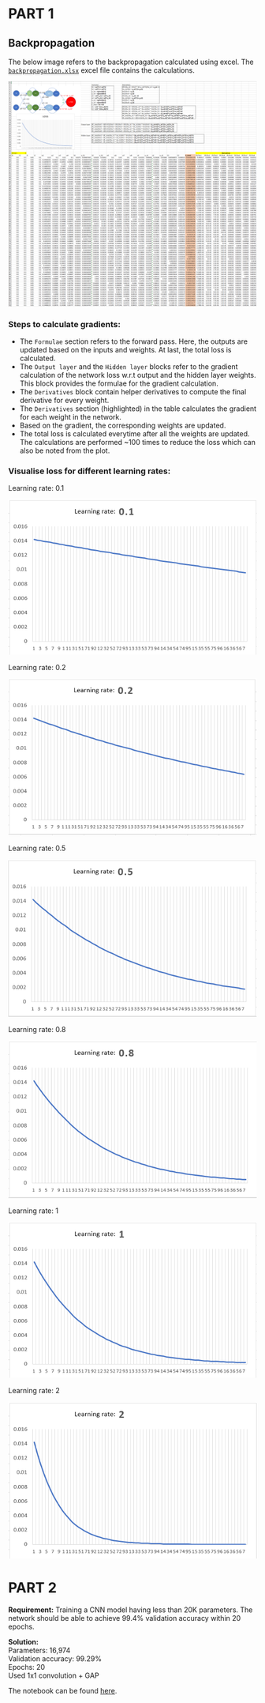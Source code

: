 # PART 1
## Backpropagation  

The below image refers to the backpropagation calculated using excel. The [`backpropagation.xlsx`](./Backpropagation.xlsx) excel file contains the calculations.

<img src="./images/Backpropagation.png" />

### Steps to calculate gradients:
- The `Formulae` section refers to the forward pass. Here, the outputs are updated based on the inputs and weights. At last, the total loss is calculated.
- The `Output layer` and the `Hidden layer` blocks refer to the gradient calculation of the network loss w.r.t output and the hidden layer weights. This block provides the formulae for the gradient calculation.
- The `Derivatives` block contain helper derivatives to compute the final derivative for every weight.
- The `Derivatives` section (highlighted) in the table calculates the gradient for each weight in the network.
- Based on the gradient, the corresponding weights are updated.
- The total loss is calculated everytime after all the weights are updated. The calculations are performed ~100 times to reduce the loss which can also be noted from the plot.

### Visualise loss for different learning rates:
Learning rate: 0.1  

<img src="./images/LR_0.1.png" />

Learning rate: 0.2  

<img src="./images/LR_0.2.png" />

Learning rate: 0.5  

<img src="./images/LR_0.5.png" />

Learning rate: 0.8  

<img src="./images/LR_0.8.png" />

Learning rate: 1  

<img src="./images/LR_1.png" />

Learning rate: 2  

<img src="./images/LR_2.png" />

# PART 2
**Requirement:** Training a CNN model having less than 20K parameters. The network should be able to achieve 99.4% validation accuracy within 20 epochs.

**Solution:**  
Parameters: 16,974  
Validation accuracy: 99.29%  
Epochs: 20  
Used 1x1 convolution + GAP

The notebook can be found [here](./S6.ipynb).